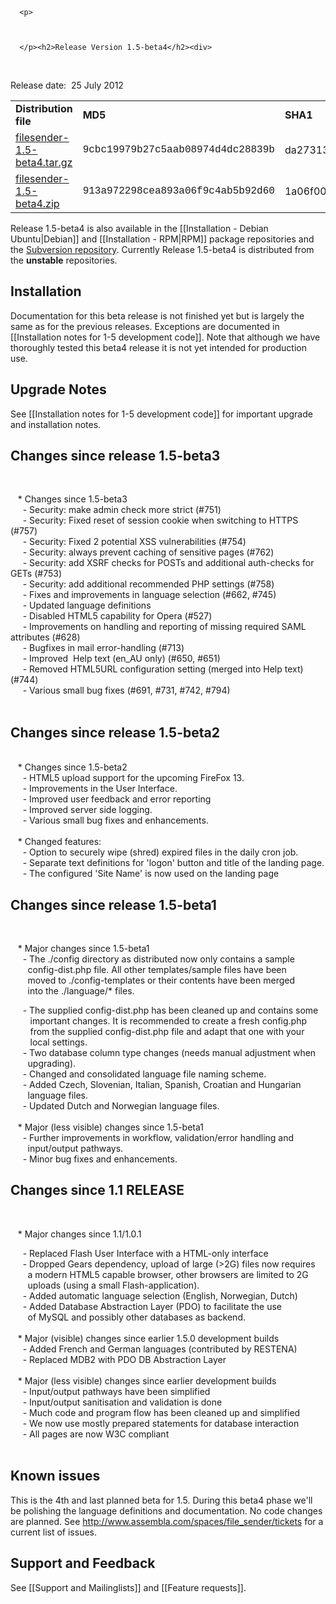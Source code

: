 
      
      
      <p> 
      
      
      
      </p><h2>Release Version 1.5-beta4</h2><div>
<p> </p><p>Release date:  25 July 2012</p>
<table border="0">
<tbody>
<tr>
<td><b>Distribution file</b></td>
<td><b>MD5</b></td>
<td><b>SHA1</b></td>
</tr>
<tr>
<td><a href="http://download.filesender.org/filesender-1.5-beta4.tar.gz">filesender-1.5-beta4.tar.gz</a></td>
<td><span style="font-family: courier new,courier;">9cbc19979b27c5aab08974d4dc28839b<br></span></td>
<td>da27313abd90ad27325118e56ee00808dd363799<br></td>
</tr>
<tr>
<td><a href="http://download.filesender.org/filesender-1.5-beta4.zip">filesender-1.5-beta4.zip</a></td>
<td><span style="font-family: courier new,courier;">913a972298cea893a06f9c4ab5b92d60<br></span></td>
<td>1a06f004442e7d6872c24089707f514640fe1304<br></td>
</tr>
</tbody>
</table>
<p>Release 1.5-beta4 is also available in the [[Installation - Debian 
Ubuntu|Debian]] and [[Installation - RPM|RPM]] package repositories and 
the <a href="http://subversion.assembla.com/svn/file_sender/filesender/tags/filesender-1.5-beta4/">Subversion repository</a>. Currently Release 1.5-beta4 is distributed from the <b>unstable</b> repositories.</p>
<h2>Installation</h2>
<p>Documentation for this beta release is not finished yet but is 
largely the same as for the previous releases. Exceptions are documented
 in [[Installation notes for 1-5 development code]]. Note that although 
we have thoroughly tested this beta4 release it is not yet intended for 
production use.<br></p>
</div>
<div>
<h2>Upgrade Notes</h2>
<p>See [[Installation notes for 1-5 development code]] for important upgrade and installation notes. </p><h2>Changes since release 1.5-beta3</h2><br><p>   * Changes since 1.5-beta3<br>     - Security: make admin check more strict (#751)<br>     - Security: Fixed reset of session cookie when switching to HTTPS (#757)<br>     - Security: Fixed 2 potential XSS vulnerabilities (#754)<br>     - Security: always prevent caching of sensitive pages (#762)<br>     - Security: add XSRF checks for POSTs and additional auth-checks for GETs (#753)<br>     - Security: add additional recommended PHP settings (#758)<br>     - Fixes and improvements in language selection (#662, #745)<br>     - Updated language definitions<br>     - Disabled HTML5 capability for Opera (#527)<br>     - Improvements on handling and reporting of missing required SAML attributes (#628)<br>     - Bugfixes in mail error-handling (#713)<br>     - Improved  Help text (en_AU only) (#650, #651)<br>     - Removed HTML5URL configuration setting (merged into Help text) (#744)<br>     - Various small bug fixes (#691, #731, #742, #794)<br><br></p><h2>Changes since release 1.5-beta2</h2><p><br>   * Changes since 1.5-beta2<br>     - HTML5 upload support for the upcoming FireFox 13.<br>     - Improvements in the User Interface.<br>     - Improved user feedback and error reporting<br>     - Improved server side logging.<br>     - Various small bug fixes and enhancements.<br><br>   * Changed features:<br>     - Option to securely wipe (shred) expired files in the daily cron job.<br>     - Separate text definitions for 'logon' button and title of the landing page.<br>     - The configured 'Site Name' is now used on the landing page <br></p>
</div>
<div>
<h2>Changes since release 1.5-beta1</h2><p> </p><p>   * Major changes since 1.5-beta1<br>     - The ./config directory as distributed now only contains a sample<br>       config-dist.php file. All other templates/sample files have been<br>       moved to ./config-templates or their contents have been merged<br>       into the ./language/* files.</p><p>     - The supplied config-dist.php has been cleaned up and contains some <br>        important changes. It is recommended to create a fresh config.php<br>        from the supplied config-dist.php file and adapt that one with your<br>        local settings.<br>     - Two database column type changes (needs manual adjustment when <br>       upgrading).<br>     - Changed and consolidated language file naming scheme.<br>     - Added Czech, Slovenian, Italian, Spanish, Croatian and Hungarian<br>       language files.<br>     - Updated Dutch and Norwegian language files.<br><br>   * Major (less visible) changes since 1.5-beta1<br>     - Further improvements in workflow, validation/error handling and<br>       input/output pathways.<br>     - Minor bug fixes and enhancements. <br></p><h2>Changes since 1.1 RELEASE</h2>
<p> </p>
<p>   * Major changes since 1.1/1.0.1</p>
<p>     - Replaced Flash User Interface with a HTML-only interface<br>     - Dropped Gears dependency, upload of large (>2G) files now requires<br>       a modern HTML5 capable browser, other browsers are limited to 2G<br>       uploads (using a small Flash-application).<br>     - Added automatic language selection (English, Norwegian, Dutch)<br>     - Added Database Abstraction Layer (PDO) to facilitate the use<br>       of MySQL and possibly other databases as backend.<br><br>   * Major (visible) changes since earlier 1.5.0 development builds<br>     - Added French and German languages (contributed by RESTENA)<br>     - Replaced MDB2 with PDO DB Abstraction Layer<br><br>   * Major (less visible) changes since earlier development builds<br>     - Input/output pathways have been simplified<br>     - Input/output sanitisation and validation is done<br>     - Much code and program flow has been cleaned up and simplified<br>     - We now use mostly prepared statements for database interaction<br>     - All pages are now W3C compliant<br><br></p>
<h2>Known issues</h2>
This is the 4th and last planned beta for 1.5. During this beta4 phase we'll be polishing the language definitions and documentation. No code changes are planned. See <a href="http://www.assembla.com/spaces/file_sender/tickets">http://www.assembla.com/spaces/file_sender/tickets</a> for a current list of issues.</div>
<div>
<h2>Support and Feedback</h2>
<p>See [[Support and Mailinglists]] and [[Feature requests]].</p>
</div>
    
    
    
    
    
    
    
    
    
    
    
    
    
    
    
    
    
    
